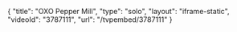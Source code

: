 {
    "title": "OXO Pepper Mill",
    "type": "solo",
    "layout": "iframe-static",
    "videoId": "3787111",
    "url": "\/tvpembed\/3787111"
}